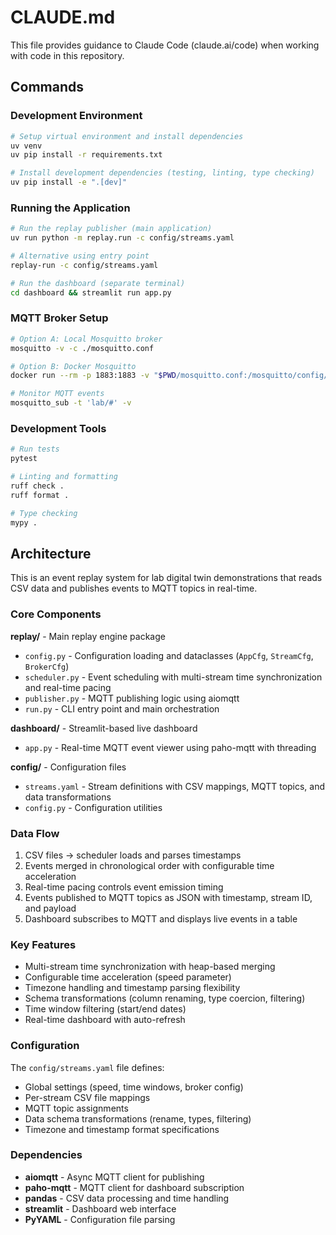 # CLAUDE.md

This file provides guidance to Claude Code (claude.ai/code) when working with code in this repository.

## Commands

### Development Environment
```bash
# Setup virtual environment and install dependencies
uv venv
uv pip install -r requirements.txt

# Install development dependencies (testing, linting, type checking)
uv pip install -e ".[dev]"
```

### Running the Application
```bash
# Run the replay publisher (main application)
uv run python -m replay.run -c config/streams.yaml

# Alternative using entry point
replay-run -c config/streams.yaml

# Run the dashboard (separate terminal)
cd dashboard && streamlit run app.py
```

### MQTT Broker Setup
```bash
# Option A: Local Mosquitto broker
mosquitto -v -c ./mosquitto.conf

# Option B: Docker Mosquitto
docker run --rm -p 1883:1883 -v "$PWD/mosquitto.conf:/mosquitto/config/mosquitto.conf:ro" eclipse-mosquitto:2

# Monitor MQTT events
mosquitto_sub -t 'lab/#' -v
```

### Development Tools
```bash
# Run tests
pytest

# Linting and formatting
ruff check .
ruff format .

# Type checking
mypy .
```

## Architecture

This is an event replay system for lab digital twin demonstrations that reads CSV data and publishes events to MQTT topics in real-time.

### Core Components

**replay/** - Main replay engine package
- `config.py` - Configuration loading and dataclasses (`AppCfg`, `StreamCfg`, `BrokerCfg`)
- `scheduler.py` - Event scheduling with multi-stream time synchronization and real-time pacing
- `publisher.py` - MQTT publishing logic using aiomqtt
- `run.py` - CLI entry point and main orchestration

**dashboard/** - Streamlit-based live dashboard
- `app.py` - Real-time MQTT event viewer using paho-mqtt with threading

**config/** - Configuration files
- `streams.yaml` - Stream definitions with CSV mappings, MQTT topics, and data transformations
- `config.py` - Configuration utilities

### Data Flow
1. CSV files → scheduler loads and parses timestamps 
2. Events merged in chronological order with configurable time acceleration
3. Real-time pacing controls event emission timing
4. Events published to MQTT topics as JSON with timestamp, stream ID, and payload
5. Dashboard subscribes to MQTT and displays live events in a table

### Key Features
- Multi-stream time synchronization with heap-based merging
- Configurable time acceleration (speed parameter)
- Timezone handling and timestamp parsing flexibility
- Schema transformations (column renaming, type coercion, filtering)
- Time window filtering (start/end dates)
- Real-time dashboard with auto-refresh

### Configuration
The `config/streams.yaml` file defines:
- Global settings (speed, time windows, broker config)
- Per-stream CSV file mappings
- MQTT topic assignments  
- Data schema transformations (rename, types, filtering)
- Timezone and timestamp format specifications

### Dependencies
- **aiomqtt** - Async MQTT client for publishing
- **paho-mqtt** - MQTT client for dashboard subscription
- **pandas** - CSV data processing and time handling
- **streamlit** - Dashboard web interface
- **PyYAML** - Configuration file parsing